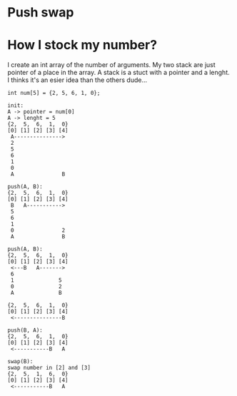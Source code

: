 # Push swap

# How I stock my number?

I create an int array of the number of arguments.
My two stack are just pointer of a place in the array.
A stack is a stuct with a pointer and a lenght.
I thinks it's an esier idea than the others dude...

```
int	num[5] = {2, 5, 6, 1, 0};

init:
A -> pointer = num[0]
A -> lenght = 5
{2,  5,  6,  1,  0}
[0] [1] [2] [3] [4]
 A--------------->
 2
 5
 6
 1
 0
 A               B

push(A, B):
{2,  5,  6,  1,  0}
[0] [1] [2] [3] [4]
 B   A----------->
 5
 6
 1
 0               2
 A               B
 
push(A, B):
{2,  5,  6,  1,  0}
[0] [1] [2] [3] [4]
 <---B   A------->
 6
 1              5
 0              2
 A              B
 
{2,  5,  6,  1,  0}
[0] [1] [2] [3] [4]
 <---------------B

push(B, A):
{2,  5,  6,  1,  0}
[0] [1] [2] [3] [4]
 <-----------B   A

swap(B):
swap number in [2] and [3]
{2,  5,  1,  6,  0}
[0] [1] [2] [3] [4]
 <-----------B   A
```
